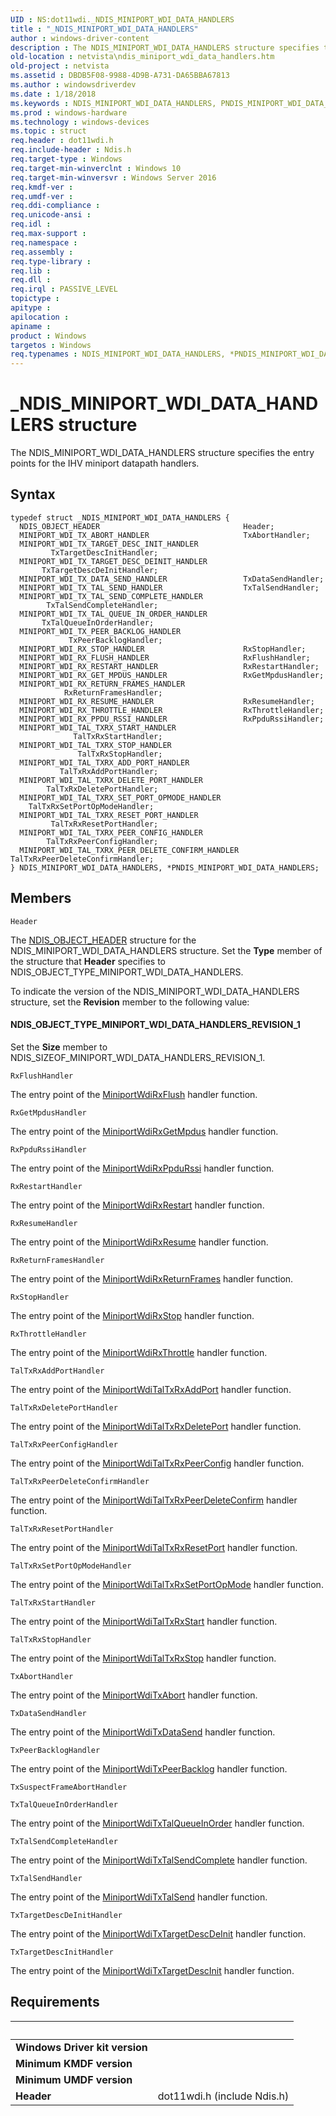 ```yaml
---
UID : NS:dot11wdi._NDIS_MINIPORT_WDI_DATA_HANDLERS
title : "_NDIS_MINIPORT_WDI_DATA_HANDLERS"
author : windows-driver-content
description : The NDIS_MINIPORT_WDI_DATA_HANDLERS structure specifies the entry points for the IHV miniport datapath handlers.
old-location : netvista\ndis_miniport_wdi_data_handlers.htm
old-project : netvista
ms.assetid : DBDB5F08-9988-4D9B-A731-DA65BBA67813
ms.author : windowsdriverdev
ms.date : 1/18/2018
ms.keywords : NDIS_MINIPORT_WDI_DATA_HANDLERS, PNDIS_MINIPORT_WDI_DATA_HANDLERS structure pointer [Network Drivers Starting with Windows Vista], PNDIS_MINIPORT_WDI_DATA_HANDLERS, NDIS_MINIPORT_WDI_DATA_HANDLERS structure [Network Drivers Starting with Windows Vista], netvista.ndis_miniport_wdi_data_handlers, _NDIS_MINIPORT_WDI_DATA_HANDLERS, *PNDIS_MINIPORT_WDI_DATA_HANDLERS, dot11wdi/PNDIS_MINIPORT_WDI_DATA_HANDLERS, dot11wdi/NDIS_MINIPORT_WDI_DATA_HANDLERS
ms.prod : windows-hardware
ms.technology : windows-devices
ms.topic : struct
req.header : dot11wdi.h
req.include-header : Ndis.h
req.target-type : Windows
req.target-min-winverclnt : Windows 10
req.target-min-winversvr : Windows Server 2016
req.kmdf-ver : 
req.umdf-ver : 
req.ddi-compliance : 
req.unicode-ansi : 
req.idl : 
req.max-support : 
req.namespace : 
req.assembly : 
req.type-library : 
req.lib : 
req.dll : 
req.irql : PASSIVE_LEVEL
topictype : 
apitype : 
apilocation : 
apiname : 
product : Windows
targetos : Windows
req.typenames : NDIS_MINIPORT_WDI_DATA_HANDLERS, *PNDIS_MINIPORT_WDI_DATA_HANDLERS
---
```


# _NDIS_MINIPORT_WDI_DATA_HANDLERS structure
The NDIS_MINIPORT_WDI_DATA_HANDLERS structure specifies the entry points for the IHV miniport datapath handlers.

## Syntax
````
typedef struct _NDIS_MINIPORT_WDI_DATA_HANDLERS {
  NDIS_OBJECT_HEADER                                Header;
  MINIPORT_WDI_TX_ABORT_HANDLER                     TxAbortHandler;
  MINIPORT_WDI_TX_TARGET_DESC_INIT_HANDLER          TxTargetDescInitHandler;
  MINIPORT_WDI_TX_TARGET_DESC_DEINIT_HANDLER        TxTargetDescDeInitHandler;
  MINIPORT_WDI_TX_DATA_SEND_HANDLER                 TxDataSendHandler;
  MINIPORT_WDI_TX_TAL_SEND_HANDLER                  TxTalSendHandler;
  MINIPORT_WDI_TX_TAL_SEND_COMPLETE_HANDLER         TxTalSendCompleteHandler;
  MINIPORT_WDI_TX_TAL_QUEUE_IN_ORDER_HANDLER        TxTalQueueInOrderHandler;
  MINIPORT_WDI_TX_PEER_BACKLOG_HANDLER              TxPeerBacklogHandler;
  MINIPORT_WDI_RX_STOP_HANDLER                      RxStopHandler;
  MINIPORT_WDI_RX_FLUSH_HANDLER                     RxFlushHandler;
  MINIPORT_WDI_RX_RESTART_HANDLER                   RxRestartHandler;
  MINIPORT_WDI_RX_GET_MPDUS_HANDLER                 RxGetMpdusHandler;
  MINIPORT_WDI_RX_RETURN_FRAMES_HANDLER             RxReturnFramesHandler;
  MINIPORT_WDI_RX_RESUME_HANDLER                    RxResumeHandler;
  MINIPORT_WDI_RX_THROTTLE_HANDLER                  RxThrottleHandler;
  MINIPORT_WDI_RX_PPDU_RSSI_HANDLER                 RxPpduRssiHandler;
  MINIPORT_WDI_TAL_TXRX_START_HANDLER               TalTxRxStartHandler;
  MINIPORT_WDI_TAL_TXRX_STOP_HANDLER                TalTxRxStopHandler;
  MINIPORT_WDI_TAL_TXRX_ADD_PORT_HANDLER            TalTxRxAddPortHandler;
  MINIPORT_WDI_TAL_TXRX_DELETE_PORT_HANDLER         TalTxRxDeletePortHandler;
  MINIPORT_WDI_TAL_TXRX_SET_PORT_OPMODE_HANDLER     TalTxRxSetPortOpModeHandler;
  MINIPORT_WDI_TAL_TXRX_RESET_PORT_HANDLER          TalTxRxResetPortHandler;
  MINIPORT_WDI_TAL_TXRX_PEER_CONFIG_HANDLER         TalTxRxPeerConfigHandler;
  MINIPORT_WDI_TAL_TXRX_PEER_DELETE_CONFIRM_HANDLER TalTxRxPeerDeleteConfirmHandler;
} NDIS_MINIPORT_WDI_DATA_HANDLERS, *PNDIS_MINIPORT_WDI_DATA_HANDLERS;
````

## Members


`Header`

The 
     <a href="..\ntddndis\ns-ntddndis-_ndis_object_header.md">NDIS_OBJECT_HEADER</a> structure for the
     NDIS_MINIPORT_WDI_DATA_HANDLERS structure. Set the 
     <b>Type</b> member of the structure that 
     <b>Header</b> specifies to NDIS_OBJECT_TYPE_MINIPORT_WDI_DATA_HANDLERS.
     

To indicate the version of the NDIS_MINIPORT_WDI_DATA_HANDLERS structure, set the 
     <b>Revision</b> member to the following value:




#### NDIS_OBJECT_TYPE_MINIPORT_WDI_DATA_HANDLERS_REVISION_1

Set the 
        <b>Size</b> member to NDIS_SIZEOF_MINIPORT_WDI_DATA_HANDLERS_REVISION_1.

`RxFlushHandler`

The entry point of the <a href="..\dot11wdi\nc-dot11wdi-miniport_wdi_rx_flush.md">MiniportWdiRxFlush</a> handler function.

`RxGetMpdusHandler`

The entry point of the <a href="..\dot11wdi\nc-dot11wdi-miniport_wdi_rx_get_mpdus.md">MiniportWdiRxGetMpdus</a> handler function.

`RxPpduRssiHandler`

The entry point of the <a href="..\dot11wdi\nc-dot11wdi-miniport_wdi_rx_ppdu_rssi.md">MiniportWdiRxPpduRssi</a> handler function.

`RxRestartHandler`

The entry point of the <a href="..\dot11wdi\nc-dot11wdi-miniport_wdi_rx_restart.md">MiniportWdiRxRestart</a> handler function.

`RxResumeHandler`

The entry point of the <a href="..\dot11wdi\nc-dot11wdi-miniport_wdi_rx_resume.md">MiniportWdiRxResume</a> handler function.

`RxReturnFramesHandler`

The entry point of the <a href="..\dot11wdi\nc-dot11wdi-miniport_wdi_rx_return_frames.md">MiniportWdiRxReturnFrames</a> handler function.

`RxStopHandler`

The entry point of the <a href="..\dot11wdi\nc-dot11wdi-miniport_wdi_rx_stop.md">MiniportWdiRxStop</a> handler function.

`RxThrottleHandler`

The entry point of the <a href="..\dot11wdi\nc-dot11wdi-miniport_wdi_rx_throttle.md">MiniportWdiRxThrottle</a> handler function.

`TalTxRxAddPortHandler`

The entry point of the <a href="..\dot11wdi\nc-dot11wdi-miniport_wdi_tal_txrx_add_port.md">MiniportWdiTalTxRxAddPort</a> handler function.

`TalTxRxDeletePortHandler`

The entry point of the <a href="..\dot11wdi\nc-dot11wdi-miniport_wdi_tal_txrx_delete_port.md">MiniportWdiTalTxRxDeletePort</a> handler function.

`TalTxRxPeerConfigHandler`

The entry point of the <a href="..\dot11wdi\nc-dot11wdi-miniport_wdi_tal_txrx_peer_config.md">MiniportWdiTalTxRxPeerConfig</a> handler function.

`TalTxRxPeerDeleteConfirmHandler`

The entry point of the <a href="..\dot11wdi\nc-dot11wdi-miniport_wdi_tal_txrx_peer_delete_confirm.md">MiniportWdiTalTxRxPeerDeleteConfirm</a> handler function.

`TalTxRxResetPortHandler`

The entry point of the <a href="..\dot11wdi\nc-dot11wdi-miniport_wdi_tal_txrx_reset_port.md">MiniportWdiTalTxRxResetPort</a> handler function.

`TalTxRxSetPortOpModeHandler`

The entry point of the <a href="..\dot11wdi\nc-dot11wdi-miniport_wdi_tal_txrx_set_port_opmode.md">MiniportWdiTalTxRxSetPortOpMode</a> handler function.

`TalTxRxStartHandler`

The entry point of the <a href="..\dot11wdi\nc-dot11wdi-miniport_wdi_tal_txrx_start.md">MiniportWdiTalTxRxStart</a> handler function.

`TalTxRxStopHandler`

The entry point of the <a href="..\dot11wdi\nc-dot11wdi-miniport_wdi_tal_txrx_stop.md">MiniportWdiTalTxRxStop</a> handler function.

`TxAbortHandler`

The entry point of the <a href="..\dot11wdi\nc-dot11wdi-miniport_wdi_tx_abort.md">MiniportWdiTxAbort</a> handler function.

`TxDataSendHandler`

The entry point of the <a href="..\dot11wdi\nc-dot11wdi-miniport_wdi_tx_data_send.md">MiniportWdiTxDataSend</a> handler function.

`TxPeerBacklogHandler`

The entry point of the <a href="..\dot11wdi\nc-dot11wdi-miniport_wdi_tx_peer_backlog.md">MiniportWdiTxPeerBacklog</a> handler function.

`TxSuspectFrameAbortHandler`



`TxTalQueueInOrderHandler`

The entry point of the <a href="..\dot11wdi\nc-dot11wdi-miniport_wdi_tx_tal_queue_in_order.md">MiniportWdiTxTalQueueInOrder</a> handler function.

`TxTalSendCompleteHandler`

The entry point of the <a href="..\dot11wdi\nc-dot11wdi-miniport_wdi_tx_tal_send_complete.md">MiniportWdiTxTalSendComplete</a> handler function.

`TxTalSendHandler`

The entry point of the <a href="..\dot11wdi\nc-dot11wdi-miniport_wdi_tx_tal_send.md">MiniportWdiTxTalSend</a> handler function.

`TxTargetDescDeInitHandler`

The entry point of the <a href="..\dot11wdi\nc-dot11wdi-miniport_wdi_tx_target_desc_deinit.md">MiniportWdiTxTargetDescDeInit</a> handler function.

`TxTargetDescInitHandler`

The entry point of the <a href="..\dot11wdi\nc-dot11wdi-miniport_wdi_tx_target_desc_init.md">MiniportWdiTxTargetDescInit</a> handler function.


## Requirements
| &nbsp; | &nbsp; |
| ---- |:---- |
| **Windows Driver kit version** |  |
| **Minimum KMDF version** |  |
| **Minimum UMDF version** |  |
| **Header** | dot11wdi.h (include Ndis.h) |